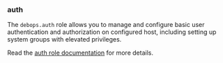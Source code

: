 ### auth

The `debops.auth` role allows you to manage and configure basic user
authentication and authorization on configured host, including setting
up system groups with elevated privileges.

Read the [auth role documentation](https://docs.debops.org/en/stable-3.0/ansible/roles/auth/) for more details.
